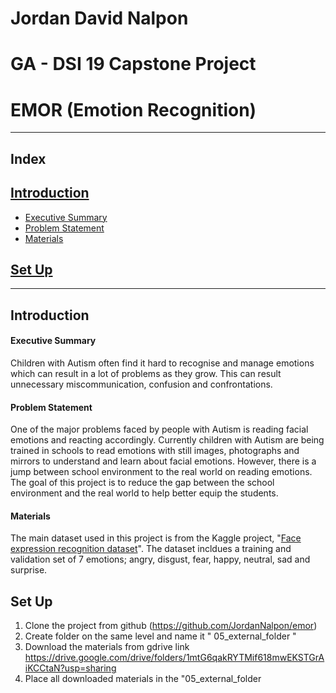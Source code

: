 # Jordan David Nalpon
# GA - DSI 19 Capstone Project
# EMOR (Emotion Recognition)
---
## Index
## [ Introduction ](#introduction)
- [Executive Summary](#i-esum)
- [Problem Statement](#i-ps)
- [Materials](#i-mat)

## [Set Up](#setup)


---

<a id="introduction"></a>
## Introduction

<a id="i-esum"></a>

#### Executive Summary 

Children with Autism often find it hard to recognise and manage emotions which can result in a lot of problems as they grow. This can result unnecessary miscommunication, confusion and confrontations. 

#### Problem Statement 
<a name="i_ps"></a>
One of the major problems faced by people with Autism is reading facial emotions and reacting accordingly. Currently children with Autism are being trained in schools to read emotions with still images, photographs and mirrors to understand and learn about facial emotions. However, there is a jump between school environment to the real world on reading emotions. The goal of this project is to reduce the gap between the school environment and the real world to help better equip the students.
<a id="i-mat"></a>

#### Materials 

The main dataset used in this project is from the Kaggle project, "[Face expression recognition dataset](https://www.kaggle.com/jonathanoheix/face-expression-recognition-dataset)". The dataset incldues a training and validation set of 7 emotions; angry, disgust, fear, happy, neutral, sad and surprise.
<a id="setup"></a>
## Set Up 

1. Clone the project from github (https://github.com/JordanNalpon/emor)
2. Create folder on the same level and name it " 05_external_folder "
3. Download the materials from gdrive link https://drive.google.com/drive/folders/1mtG6qakRYTMif618mwEKSTGrAiKCCtaN?usp=sharing
4. Place all downloaded materials in the "05_external_folder
